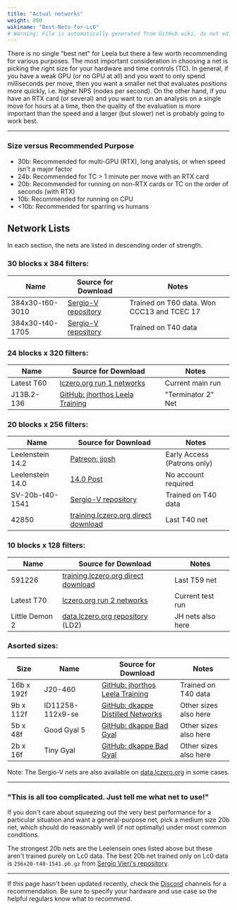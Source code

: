 ```yaml
---
title: "Actual networks"
weight: 800
wikiname: "Best-Nets-for-Lc0"
# Warning: File is automatically generated from GitHub wiki, do not edit by hand.
---
```

There is no single "best net" for Leela but there a few worth recommending for various purposes. The most important consideration in choosing a net is picking the right size for your hardware and time controls (TC). In general, if you have a weak GPU (or no GPU at all) and you want to only spend milliseconds per move, then you want a smaller net that evaluates positions more quickly, i.e. higher NPS (nodes per second). On the other hand, if you have an RTX card (or several) and you want to run an analysis on a single move for hours at a time, then the quality of the evaluation is more important than the speed and a larger (but slower) net is probably going to work best.

---

### Size versus Recommended Purpose
* 30b: Recommended for multi-GPU (RTX), long analysis, or when speed isn't a major factor
* 24b: Recommended for TC > 1 minute per move with an RTX card
* 20b: Recommended for running on non-RTX cards or TC on the order of seconds (with RTX)
* 10b: Recommended for running on CPU
* <10b: Recommended for sparring vs humans

## Network Lists

In each section, the nets are listed in descending order of strength.


### 30 blocks x 384 filters:
| Name             | Source for Download               | Notes            |
|------------------|-----------------------------------|------------------|
| 384x30-t60-3010 | [Sergio-V repository](https://www.comp.nus.edu.sg/~sergio-v/t60/384x30/) | Trained on T60 data. Won CCC13 and TCEC 17 |
| 384x30-t40-1705| [Sergio-V repository](https://www.comp.nus.edu.sg/~sergio-v/t40/384x30/) | Trained on T40 data |


### 24 blocks x 320 filters:
| Name             | Source for Download               | Notes            |
|------------------|-----------------------------------|------------------|
| Latest T60       | [lczero.org run 1 networks](https://training.lczero.org/networks/1) | Current main run |
| J13B.2-136       | [GitHub: jhorthos Leela Training](https://github.com/jhorthos/lczero-training/wiki/Leela-Training) | "Terminator 2" Net |


### 20 blocks x 256 filters:
| Name             | Source for Download               | Notes            |
|------------------|-----------------------------------|------------------|
| Leelenstein 14.2 | [Patreon: jjosh](https://www.patreon.com/posts/ls-14-2-35886573) | Early Access (Patrons only) |
| Leelenstein 14.0 | [14.0 Post](https://www.patreon.com/posts/ls-14-34414677) | No account required |
| SV-20b-t40-1541  | [Sergio-V repository](https://www.comp.nus.edu.sg/~sergio-v/t40/256x20/) | Trained on T40 data |
| 42850   | [training.lczero.org direct download](https://training.lczero.org/get_network?sha=00af53b081e80147172e6f281c01daf5ca19ada173321438914c730370aa4267) | Last T40 net |


### 10 blocks x 128 filters:
| Name             | Source for Download               | Notes            |
|------------------|-----------------------------------|------------------|
| 591226  | [training.lczero.org direct download](https://training.lczero.org/get_network?sha=47e3f899519dc1bc95496a457b77730fce7b0b89b6187af5c01ecbbd02e88398) | Last T59 net |
| Latest T70  | [lczero.org run 2 networks](training.lczero.org/networks/1) | Current test run |
| Little Demon 2 | [data.lczero.org repository](http://data.lczero.org/files/networks-contrib/) (LD2) | JH nets also here |


### Asorted sizes:
| Size   | Name             | Source for Download               | Notes            |
|--------|------------------|-----------------------------------|------------------|
| 16b x 192f | J20-460          | [GitHub: jhorthos Leela Training](https://github.com/jhorthos/lczero-training/wiki/Leela-Training) | Trained on T40 data |
| 9b x 112f  | ID11258-112x9-se | [GitHub: dkappe Distilled Networks](https://github.com/dkappe/leela-chess-weights/wiki/Distilled-Networks) | Other sizes also here |
| 5b x 48f   | Good Gyal 5      | [GitHub: dkappe Bad Gyal](https://github.com/dkappe/leela-chess-weights/wiki/Bad-Gyal) | Other sizes also here |
| 2b x 16f   | Tiny Gyal      | [GitHub: dkappe Bad Gyal](https://github.com/dkappe/leela-chess-weights/wiki/Bad-Gyal) | Other sizes also here |


Note: The Sergio-V nets are also available on [data.lczero.org](http://data.lczero.org/files/networks-contrib/sergio-v/) in some cases.

---

### "This is all too complicated. Just tell me what net to use!"

If you don't care about squeezing out the very best performance for a particular situation and want a general-purpose net, pick a medium size 20b net, which should do reasonably well (if not optimally) under most common conditions.

The strongest 20b nets are the Leelensein ones listed above but these aren't trained purely on Lc0 data. The best 20b net trained only on Lc0 data is `256x20-t40-1541.pb.gz` from [Sergio Vieri's repository](https://www.comp.nus.edu.sg/~sergio-v/t40/256x20/).

---

If this page hasn't been updated recently, check the [Discord](https://discord.gg/pKujYxD) channels for a recommendation. Be sure to specify your hardware and use case so the helpful regulars know what to recommend.